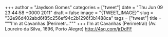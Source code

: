 
+++
author = "Jaydson Gomes"
categories = ["tweet"]
date = "Thu Jun 09 23:44:58 +0000 2011"
draft = false
image = "{TWEET_IMAGE}"
slug = "32e96d402abd6f85c256ef94c2b1296f3b1488ca"
tags = ["tweet"]
title = """I'm at Cavanhas (Perimetr..."""
+++
I'm at Cavanhas (Perimetral) (Av. Loureiro da Silva, 1696, Porto Alegre) http://4sq.com/jrDdFF
